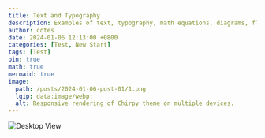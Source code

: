 ```yaml
---
title: Text and Typography
description: Examples of text, typography, math equations, diagrams, flowcharts, pictures, videos, and more.
author: cotes
date: 2024-01-06 12:13:00 +0800
categories: [Test, New Start]
tags: [Test]
pin: true
math: true
mermaid: true
image:
  path: /posts/2024-01-06-post-01/1.png
  lqip: data:image/webp;
  alt: Responsive rendering of Chirpy theme on multiple devices.
---
```

![Desktop View](/posts/2024-01-06-post-01/1.png)
